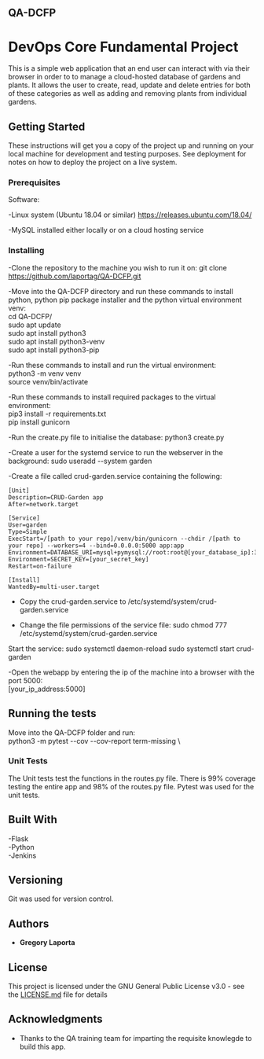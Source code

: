 ## QA-DCFP
# DevOps Core Fundamental Project


This is a simple web application that an end user can interact with via their browser in order to to manage a cloud-hosted database of gardens and plants. It allows the user to create, read, update and delete entries for both of these categories as well as adding and removing plants from individual gardens.

## Getting Started

These instructions will get you a copy of the project up and running on your local machine for development and testing purposes. See deployment for notes on how to deploy the project on a live system.

### Prerequisites

Software:

-Linux system (Ubuntu 18.04 or similar)
    https://releases.ubuntu.com/18.04/

-MySQL installed either locally or on a cloud hosting service



### Installing


-Clone the repository to the machine you wish to run it on:
    git clone https://github.com/laportag/QA-DCFP.git

-Move into the QA-DCFP directory and run these commands to install python, python pip package installer and the python virtual environment venv: \
    cd QA-DCFP/ \
    sudo apt update \
    sudo apt install python3 \
    sudo apt install python3-venv  \
    sudo apt install python3-pip 

-Run these commands to install and run the virtual environment: \
    python3 -m venv venv \
    source venv/bin/activate 

-Run these commands to install required packages to the virtual environment: \
    pip3 install -r requirements.txt \
    pip install gunicorn 

-Run the create.py file to initialise the database:
    python3 create.py

-Create a user for the systemd service to run the webserver in the background:
    sudo useradd --system garden

-Create a file called crud-garden.service containing the following:

    [Unit]
    Description=CRUD-Garden app
    After=network.target

    [Service]
    User=garden
    Type=Simple
    ExecStart=/[path to your repo]/venv/bin/gunicorn --chdir /[path to your repo] --workers=4 --bind=0.0.0.0:5000 app:app
    Environment=DATABASE_URI=mysql+pymysql://root:root@[your_database_ip]:3306/[your_database_name]
    Environment=SECRET_KEY=[your_secret_key]
    Restart=on-failure

    [Install]
    WantedBy=multi-user.target

- Copy the crud-garden.service to /etc/systemd/system/crud-garden.service

- Change the file permissions of the service file:
    sudo chmod 777 /etc/systemd/system/crud-garden.service

Start the service:
    sudo systemctl daemon-reload
    sudo systemctl start crud-garden

-Open the webapp by entering the ip of the machine into a browser with the port 5000:  \
    [your_ip_address:5000] 


## Running the tests

Move into the QA-DCFP folder and run: \
    python3 -m pytest --cov --cov-report term-missing \

### Unit Tests 

The Unit tests test the functions in the routes.py file. There is 99% coverage testing the entire app and 98% of the routes.py file. Pytest was used for the unit tests.


## Built With

-Flask \
-Python \
-Jenkins 

## Versioning

Git was used for version control.

## Authors

* **Gregory Laporta** 

## License

This project is licensed under the GNU General Public License v3.0 - see the [LICENSE.md](LICENSE.md) file for details 

## Acknowledgments

* Thanks to the QA training team for imparting the requisite knowlegde to build this app.